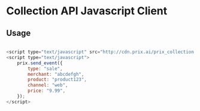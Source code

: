 Collection API Javascript Client
================================

Usage
-----


```javascript

<script type="text/javascript" src="http://cdn.prix.ai/prix_collection.js"></script>
<script type="text/javascript">
    prix.send_event({
        type: "sale",
        merchant: "abcdefgh",
        product: "product123",
        channel: "web",
        price: "9.99",
    });
</script>
```